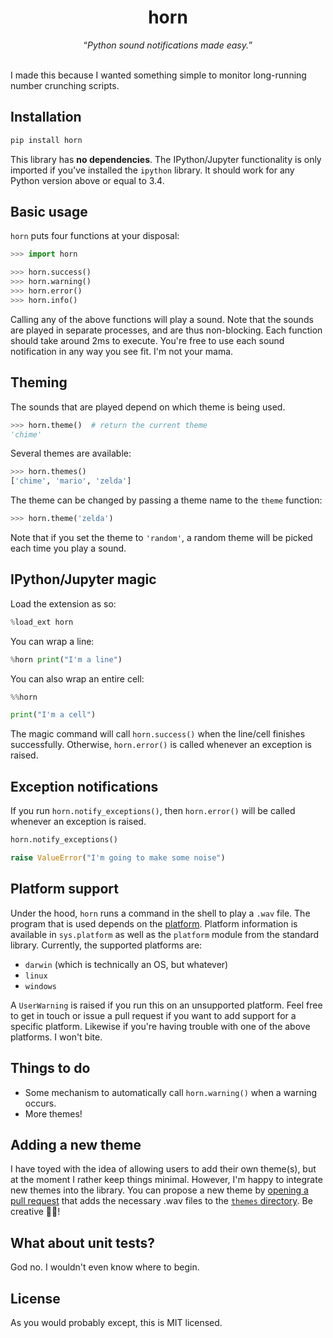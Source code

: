 <div align='center'>
    <h1>horn</h1>
    <q><i>Python sound notifications made easy.</i></q>
</div>
<br>

I made this because I wanted something simple to monitor long-running number crunching scripts.

## Installation

```sh
pip install horn
```

This library has **no dependencies**. The IPython/Jupyter functionality is only imported if you've installed the `ipython` library. It should work for any Python version above or equal to 3.4.

## Basic usage

`horn` puts four functions at your disposal:

```py
>>> import horn

>>> horn.success()
>>> horn.warning()
>>> horn.error()
>>> horn.info()

```

Calling any of the above functions will play a sound. Note that the sounds are played in separate processes, and are thus non-blocking. Each function should take around 2ms to execute. You're free to use each sound notification in any way you see fit. I'm not your mama.

## Theming

The sounds that are played depend on which theme is being used.

```py
>>> horn.theme()  # return the current theme
'chime'

```

Several themes are available:

```py
>>> horn.themes()
['chime', 'mario', 'zelda']

```

The theme can be changed by passing a theme name to the `theme` function:

```py
>>> horn.theme('zelda')

```

Note that if you set the theme to `'random'`, a random theme will be picked each time you play a sound.

## IPython/Jupyter magic

Load the extension as so:

```py
%load_ext horn
```

You can wrap a line:

```py
%horn print("I'm a line")
```

You can also wrap an entire cell:

```py
%%horn

print("I'm a cell")
```

The magic command will call `horn.success()` when the line/cell finishes successfully. Otherwise, `horn.error()` is called whenever an exception is raised.

## Exception notifications

If you run `horn.notify_exceptions()`, then `horn.error()` will be called whenever an exception is raised.

```py
horn.notify_exceptions()

raise ValueError("I'm going to make some noise")
```

## Platform support

Under the hood, `horn` runs a command in the shell to play a `.wav` file. The program that is used depends on the [platform](https://www.wikiwand.com/en/Computing_platform). Platform information is available in `sys.platform` as well as the `platform` module from the standard library. Currently, the supported platforms are:

- `darwin` (which is technically an OS, but whatever)
- `linux`
- `windows`

A `UserWarning` is raised if you run this on an unsupported platform. Feel free to get in touch or issue a pull request if you want to add support for a specific platform. Likewise if you're having trouble with one of the above platforms. I won't bite.

## Things to do

- Some mechanism to automatically call `horn.warning()` when a warning occurs.
- More themes!

## Adding a new theme

I have toyed with the idea of allowing users to add their own theme(s), but at the moment I rather keep things minimal. However, I'm happy to integrate new themes into the library. You can propose a new theme by [opening a pull request](https://github.com/creme-ml/creme/issues/new) that adds the necessary .wav files to the [`themes` directory](https://github.com/MaxHalford/horn/tree/main/themes). Be creative 👩‍🎨!

## What about unit tests?

God no. I wouldn't even know where to begin.

## License

As you would probably except, this is MIT licensed.
